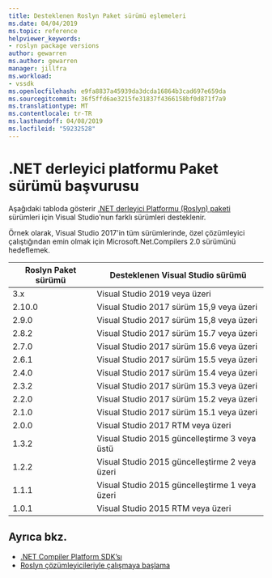 ```yaml
---
title: Desteklenen Roslyn Paket sürümü eşlemeleri
ms.date: 04/04/2019
ms.topic: reference
helpviewer_keywords:
- roslyn package versions
author: gewarren
ms.author: gewarren
manager: jillfra
ms.workload:
- vssdk
ms.openlocfilehash: e9fa8837a45939da3dcda16864b3cad697e659da
ms.sourcegitcommit: 36f5ffd6ae3215fe31837f4366158bf0d871f7a9
ms.translationtype: MT
ms.contentlocale: tr-TR
ms.lasthandoff: 04/08/2019
ms.locfileid: "59232528"
---
```

# <a name="net-compiler-platform-package-version-reference"></a>.NET derleyici platformu Paket sürümü başvurusu

Aşağıdaki tabloda gösterir [.NET derleyici Platformu (Roslyn) paketi](https://www.nuget.org/packages/Microsoft.Net.Compilers/) sürümleri için Visual Studio'nun farklı sürümleri desteklenir.

Örnek olarak, Visual Studio 2017'in tüm sürümlerinde, özel çözümleyici çalıştığından emin olmak için Microsoft.Net.Compilers 2.0 sürümünü hedeflemek.

| Roslyn Paket sürümü | Desteklenen Visual Studio sürümü |
| - | - |
| 3.x | Visual Studio 2019 veya üzeri |
| 2.10.0 | Visual Studio 2017 sürüm 15,9 veya üzeri |
| 2.9.0 | Visual Studio 2017 sürüm 15,8 veya üzeri |
| 2.8.2 | Visual Studio 2017 sürüm 15.7 veya üzeri |
| 2.7.0 | Visual Studio 2017 sürüm 15.6 veya üzeri |
| 2.6.1 | Visual Studio 2017 sürüm 15.5 veya üzeri |
| 2.4.0 | Visual Studio 2017 sürüm 15.4 veya üzeri |
| 2.3.2 | Visual Studio 2017 sürüm 15.3 veya üzeri |
| 2.2.0 | Visual Studio 2017 sürüm 15.2 veya üzeri |
| 2.1.0 | Visual Studio 2017 sürüm 15.1 veya üzeri |
| 2.0.0 | Visual Studio 2017 RTM veya üzeri |
| 1.3.2 | Visual Studio 2015 güncelleştirme 3 veya üstü |
| 1.2.2 | Visual Studio 2015 güncelleştirme 2 veya üzeri |
| 1.1.1 | Visual Studio 2015 güncelleştirme 1 veya üzeri |
| 1.0.1 | Visual Studio 2015 RTM veya üzeri |

## <a name="see-also"></a>Ayrıca bkz.

- [.NET Compiler Platform SDK’sı](/dotnet/csharp/roslyn-sdk/)
- [Roslyn çözümleyicileriyle çalışmaya başlama](getting-started-with-roslyn-analyzers.md)